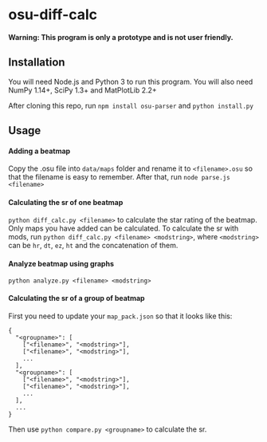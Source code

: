 # osu-diff-calc

#### Warning: This program is only a prototype and is not user friendly. 

## Installation
You will need Node.js and Python 3 to run this program. You will also need NumPy 1.14+, SciPy 1.3+ and MatPlotLib 2.2+

After cloning this repo, run
`npm install osu-parser` and `python install.py`

## Usage

#### Adding a beatmap
Copy the .osu file into `data/maps` folder and rename it to `<filename>.osu` so that the filename is easy to remember. After that, run `node parse.js <filename>`

#### Calculating the sr of one beatmap
`python diff_calc.py <filename>` to calculate the star rating of the beatmap. Only maps you have added can be calculated.
To calculate the sr with mods, run `python diff_calc.py <filename> <modstring>`, where `<modstring>` can be `hr`, `dt`, `ez`, `ht` and the concatenation of them.

#### Analyze beatmap using graphs
`python analyze.py <filename> <modstring>`

#### Calculating the sr of a group of beatmap
First you need to update your `map_pack.json` so that it looks like this:
```
{  
  "<groupname>": [  
    ["<filename>", "<modstring>"],  
    ["<filename>", "<modstring>"],  
    ...  
  ],  
  "<groupname>": [  
    ["<filename>", "<modstring>"],  
    ["<filename>", "<modstring>"],  
    ...  
  ],  
  ...  
}
```
Then use `python compare.py <groupname>` to calculate the sr.
